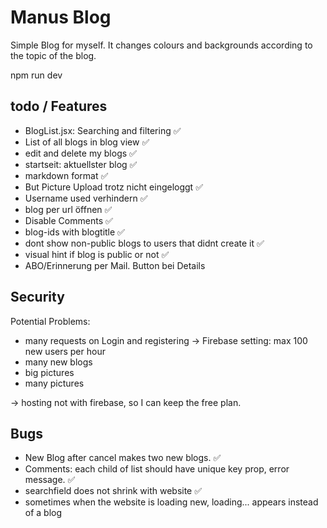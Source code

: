 # Manus Blog

Simple Blog for myself. It changes colours and backgrounds according to the topic of the blog.

npm run dev


## todo / Features

- BlogList.jsx: Searching and filtering ✅
- List of all blogs in blog view ✅
- edit and delete my blogs ✅
- startseit: aktuellster blog ✅
- markdown format ✅
- But Picture Upload trotz nicht eingeloggt ✅
- Username used verhindern ✅
- blog per url öffnen ✅
- Disable Comments ✅
- blog-ids with blogtitle ✅
- dont show non-public blogs to users that didnt create it ✅
- visual hint if blog is public or not ✅
- ABO/Erinnerung per Mail. Button bei Details

## Security

Potential Problems:
* many requests on Login and registering -> Firebase setting: max 100 new users per hour
* many new blogs
* big pictures 
* many pictures

-> hosting not with firebase, so I can keep the free plan.  

## Bugs

* New Blog after cancel makes two new blogs. ✅
* Comments: each child of list should have unique key prop, error message. ✅
* searchfield does not shrink with website ✅
* sometimes when the website is loading new, loading... appears instead of a blog

